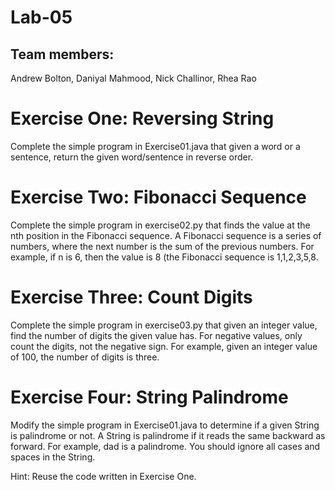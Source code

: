 # Lab-05
## Team members:
Andrew Bolton, Daniyal Mahmood, Nick Challinor, Rhea Rao

# Exercise One: Reversing String
Complete the simple program in Exercise01.java that given a word or a sentence, return the given word/sentence in reverse order.

# Exercise Two: Fibonacci Sequence
Complete the simple program in exercise02.py that finds the value at the nth position in the Fibonacci sequence. A Fibonacci sequence is a series of numbers, where the next number is the sum of the previous numbers. For example, if n is 6, then the value is 8 (the Fibonacci sequence is 1,1,2,3,5,8.

# Exercise Three: Count Digits
Complete the simple program in exercise03.py that given an integer value, find the number of digits the given value has. For negative values, only count the digits, not the negative sign. For example, given an integer value of 100, the number of digits is three.

# Exercise Four: String Palindrome
Modify the simple program in Exercise01.java to determine if a given String is palindrome or not. A String is palindrome if it reads the same backward as forward. For example, dad is a palindrome. You should ignore all cases and spaces in the String.

Hint: Reuse the code written in Exercise One.
